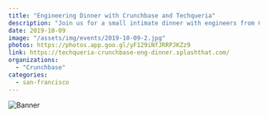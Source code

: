 ```yaml
---
title: "Engineering Dinner with Crunchbase and Techqueria"
description: "Join us for a small intimate dinner with engineers from Crunchbase & Techqueria in the Bay Area to network, eat and celebrate."
date: 2019-10-09
image: "/assets/img/events/2019-10-09-2.jpg"
photos: https://photos.app.goo.gl/yF129iNfJRRPJKZz9
link: https://techqueria-crunchbase-eng-dinner.splashthat.com/
organizations:
  - "Crunchbase"
categories:
  - san-francisco
---
```


![Banner](/assets/img/events/2019-10-09.png)
